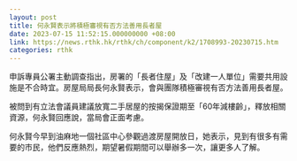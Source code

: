```yaml
---
layout: post
title: 何永賢表示將積極審視有否方法善用長者屋
date: 2023-07-15 11:52:15.000000000 +08:00
link: https://news.rthk.hk/rthk/ch/component/k2/1708993-20230715.htm
categories: rthk
---
```


申訴專員公署主動調查指出，房署的「長者住屋」及「改建一人單位」需要共用設施是不合時宜。房屋局局長何永賢表示，會與團隊積極審視有否方法善用長者屋。

被問到有立法會議員建議放寬二手居屋的按揭保證期至「60年減樓齡」，釋放相關資源，何永賢回應說，當局會正面考慮。

何永賢今早到油麻地一個社區中心參觀過渡房屋開放日，她表示，見到有很多有需要的市民，他們反應熱烈，期望暑假期間可以舉辦多一次，讓更多人了解。
